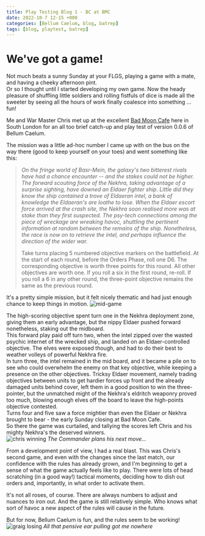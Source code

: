 ```yaml
---
title: Play Testing Blog 1 - BC at BMC
date: 2022-10-7 12-15 +000
categories: [Bellum Caelum, blog, batrep]
tags: [blog, playtest, batrep]
---
```


# We've got a game!
Not much beats a sunny Sunday at your FLGS, playing a game with a mate, and having a cheeky afternoon pint.  
Or so I thought until I started developing my own game. Now the heady pleasure of shuffling little soldiers and rolling fistfuls of dice is made all the sweeter by seeing all the hours of work finally coalesce into something ... fun!

Me and War Master Chris met up at the excellent [Bad Moon Cafe](https://www.badmooncafe.co.uk/) here in South London for an all too brief catch-up and play test of version 0.0.6 of Bellum Caelum.

The mission was a little ad-hoc number I came up with on the bus on the way there (good to keep yourself on your toes) and went something like this:

>*On the fringe world of Basr-Mein, the galaxy's two bitterest rivals have had a chance encounter -- and the stakes could not be higher. The forward scouting force of the Nekhra, taking advantage of a surprise sighting, have downed an Eldaer fighter ship. Little did they know the ship contained a trove of Eldaeran intel, a bank of knowledge the Eldaeran's are loathe to lose. When the Eldaer  escort force arrived at the crash site, the Nekhra soon realised more was at stake than they first suspected. The psy-tech connections among the piece of wreckage are wreaking havoc, shuttling the pertinent information at random between the remains of the ship. Nonetheless, the race is now on to retrieve the intel, and perhaps influence the direction of the wider war.*  
>
>Take turns placing 5 numbered objective markers on the battlefield. At the start of each round, before the Orders Phase, roll one D6. The corresponding objective is worth three points for this round. All other objectives are worth one. If you roll a six in the first round, re-roll. If you roll a 6 in any other round, the three-point objective remains the same as the previous round.

It's a pretty simple mission, but it felt nicely thematic and had just enough chance to keep things in motion.
![mid-game](/bellum-caelum/posts/20221009/midgame.jpg)

The high-scoring objective spent turn one in the Nekhra deployment zone, giving them an early advantage, but the nippy Eldaer pushed forward nonetheless, staking out the midboard.  
This forward play paid off turn two, when the intel zipped over the wasted psychic internet of the wrecked ship, and landed on an Eldaer-controlled objective. The elves were exposed though, and had to do their best to weather volleys of powerful Nekhra fire.  
In turn three, the intel remained in the mid board, and it became a pile on to see who could overwhelm the enemy on that key objective, while keeping a presence on the other objectives. Tricksy Eldaer movement, namely trading objectives between units to get hardier forces up front and the already damaged units behind cover, left them in a good position to win the three-pointer, but the unmatched might of the Nekhra's eldritch weaponry proved too much, blowing enough elves off the board to leave the high-points objective contested.  
Turns four and five saw a force mightier than even the Eldaer or Nekhra brought to bear - the early Sunday closing at Bad Moon Cafe.  
So there the game was curtailed, and tallying the scores left Chris and his mighty Nekhra's the deserved winners.  
![chris winning](/bellum-caelum/posts/20221009/chris.jpg)
_The Commander plans his next move..._

From a development point of view, I had a real blast. This was Chris's second game, and even with the changes since the last match, our confidence with the rules has already grown, and I'm beginning to get a sense of what the game actually feels like to play. There were lots of head scratching (in a good way!) tactical moments, deciding how to dish out orders and, importantly, in what order to activate them.  

It's not all roses, of course. There are always numbers to adjust and nuances to iron out. And the game is still relatively simple. Who knows what sort of havoc a new aspect of the rules will cause in the future.  

But for now, Bellum Caelum is fun, and the rules seem to be working!
![graig losing](/bellum-caelum/posts/20221009/graig.jpg)
_All that pensive ear pulling got me nowhere_
